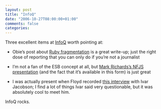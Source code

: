 ```yaml
---
layout: post
title: "InfoQ"
date: "2006-10-27T08:00:00+01:00"
comments: false
categories: 
---
```


<p>Three excellent items at <a href="www.infoq.com">InfoQ</a> worth pointing at: </p>

<ul>
<li><p>Obie&#8217;s post about <a href="http://www.infoq.com/news/how-many-rubies-future">Ruby fragmentation</a> is a great write-up; just the right dose of reporting that you can only do if you&#8217;re not a journalist</p></li>
<li><p>I&#8217;m not a fan of the ESB concept at all, but <a href="http://www.infoq.com/news/ESB-presentation">Mark Richards&#8217;s NFJS presentation</a> (and the fact that it&#8217;s available in this form) is just great</p></li>
<li><p>I was actually present when Floyd recorded <a href="http://www.infoq.com/news/Interview--Ivar-Jacobson">this interview</a> with Ivar Jacobson; I find a lot of things Ivar said very questionable, but it was absolutely cool to meet him.  </p></li>
</ul>

<p>InfoQ rocks.</p>



